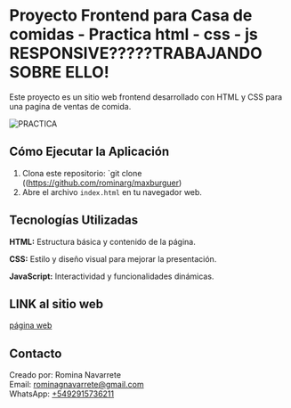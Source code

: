 # Proyecto Frontend para Casa de comidas - Practica html - css - js  RESPONSIVE?????TRABAJANDO SOBRE ELLO!
Este proyecto es un sitio web frontend desarrollado con HTML y CSS para una pagina de ventas de comida.

![PRACTICA](https://github.com/rominarg/maxburguer/assets/45200064/141eff7b-2f6d-4279-b592-a0000b63338a)

## Cómo Ejecutar la Aplicación

1. Clona este repositorio: `git clone ((https://github.com/rominarg/maxburguer)
2. Abre el archivo `index.html` en tu navegador web.

## Tecnologías Utilizadas

**HTML:** Estructura básica y contenido de la página.

**CSS:** Estilo y diseño visual para mejorar la presentación.

**JavaScript:** Interactividad y funcionalidades dinámicas.

## LINK al sitio web

[página web](https://rominarg.github.io/maxburguer)

## Contacto

Creado por: Romina Navarrete  
Email: rominagnavarrete@gmail.com  
WhatsApp: [+5492915736211](https://wa.me/5492915736211)



